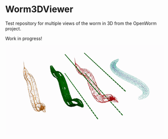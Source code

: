 # Worm3DViewer

Test repository for multiple views of the worm in 3D from the OpenWorm project. 

Work in progress!

<p align="center"><img src="images/someworms.gif"/></p>
